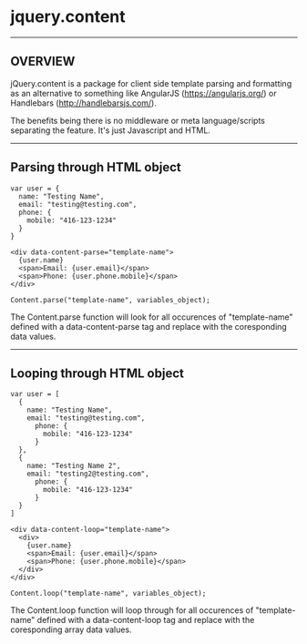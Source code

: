 # jquery.content

----------------------------------------------------
OVERVIEW
----------------------------------------------------
jQuery.content is a package for client side template parsing and formatting as an alternative to something like AngularJS (https://angularjs.org/) or Handlebars (http://handlebarsjs.com/).

The benefits being there is no middleware or meta language/scripts separating the feature.  It's just Javascript and HTML.


----------------------------------------------------
Parsing through HTML object
----------------------------------------------------

```
var user = {
  name: "Testing Name",
  email: "testing@testing.com",
  phone: {
    mobile: "416-123-1234"
  }
}

<div data-content-parse="template-name">
  {user.name}
  <span>Email: {user.email}</span> 
  <span>Phone: {user.phone.mobile}</span> 
</div>

Content.parse("template-name", variables_object);
```

The Content.parse function will look for all occurences of "template-name" defined with a data-content-parse tag and replace with the coresponding data values.

----------------------------------------------------
Looping through HTML object
----------------------------------------------------

```
var user = [
  {
    name: "Testing Name",
    email: "testing@testing.com",
      phone: {
        mobile: "416-123-1234"
      }
  },
  {
    name: "Testing Name 2",
    email: "testing2@testing.com",
      phone: {
        mobile: "416-123-1234"
      }
  }
]

<div data-content-loop="template-name">
  <div>
    {user.name}
    <span>Email: {user.email}</span> 
    <span>Phone: {user.phone.mobile}</span> 
  </div>
</div>

Content.loop("template-name", variables_object);
```

The Content.loop function will loop through for all occurences of "template-name" defined with a data-content-loop tag and replace with the coresponding array data values.

